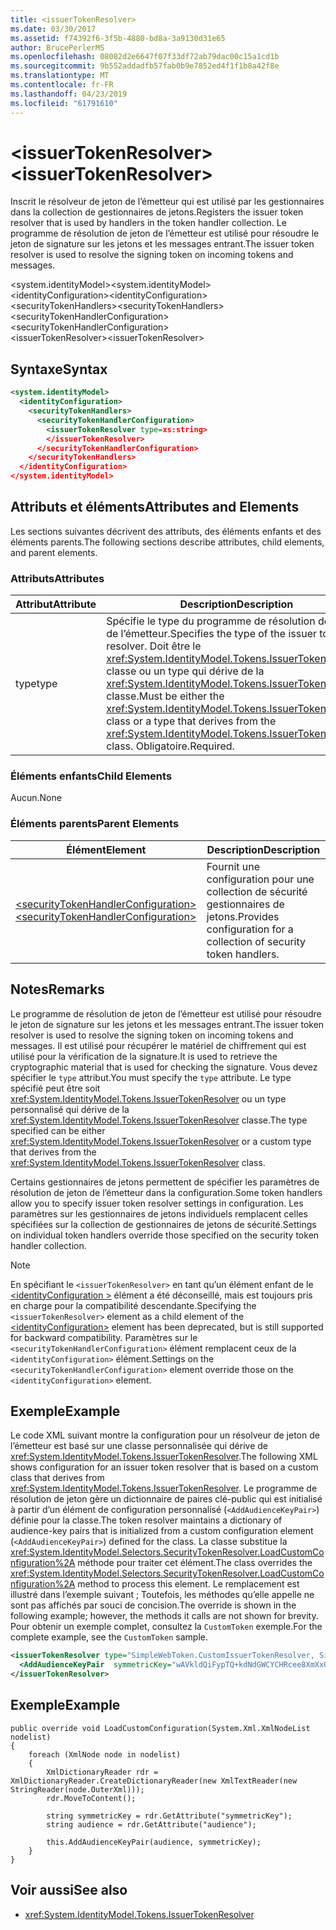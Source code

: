 ```yaml
---
title: <issuerTokenResolver>
ms.date: 03/30/2017
ms.assetid: f74392f6-3f5b-4880-bd8a-3a9130d31e65
author: BrucePerlerMS
ms.openlocfilehash: 08082d2e6647f07f33df72ab79dac00c15a1cd1b
ms.sourcegitcommit: 9b552addadfb57fab0b9e7852ed4f1f1b8a42f8e
ms.translationtype: MT
ms.contentlocale: fr-FR
ms.lasthandoff: 04/23/2019
ms.locfileid: "61791610"
---
```

# <a name="issuertokenresolver"></a><span data-ttu-id="6b114-101">\<issuerTokenResolver></span><span class="sxs-lookup"><span data-stu-id="6b114-101">\<issuerTokenResolver></span></span>
<span data-ttu-id="6b114-102">Inscrit le résolveur de jeton de l’émetteur qui est utilisé par les gestionnaires dans la collection de gestionnaires de jetons.</span><span class="sxs-lookup"><span data-stu-id="6b114-102">Registers the issuer token resolver that is used by handlers in the token handler collection.</span></span> <span data-ttu-id="6b114-103">Le programme de résolution de jeton de l’émetteur est utilisé pour résoudre le jeton de signature sur les jetons et les messages entrant.</span><span class="sxs-lookup"><span data-stu-id="6b114-103">The issuer token resolver is used to resolve the signing token on incoming tokens and messages.</span></span>  
  
 <span data-ttu-id="6b114-104">\<system.identityModel></span><span class="sxs-lookup"><span data-stu-id="6b114-104">\<system.identityModel></span></span>  
<span data-ttu-id="6b114-105">\<identityConfiguration></span><span class="sxs-lookup"><span data-stu-id="6b114-105">\<identityConfiguration></span></span>  
<span data-ttu-id="6b114-106">\<securityTokenHandlers></span><span class="sxs-lookup"><span data-stu-id="6b114-106">\<securityTokenHandlers></span></span>  
<span data-ttu-id="6b114-107">\<securityTokenHandlerConfiguration></span><span class="sxs-lookup"><span data-stu-id="6b114-107">\<securityTokenHandlerConfiguration></span></span>  
<span data-ttu-id="6b114-108">\<issuerTokenResolver></span><span class="sxs-lookup"><span data-stu-id="6b114-108">\<issuerTokenResolver></span></span>  
  
## <a name="syntax"></a><span data-ttu-id="6b114-109">Syntaxe</span><span class="sxs-lookup"><span data-stu-id="6b114-109">Syntax</span></span>  
  
```xml  
<system.identityModel>  
  <identityConfiguration>  
    <securityTokenHandlers>  
      <securityTokenHandlerConfiguration>  
        <issuerTokenResolver type=xs:string>  
        </issuerTokenResolver>  
      </securityTokenHandlerConfiguration>  
    </securityTokenHandlers>  
  </identityConfiguration>  
</system.identityModel>  
```  
  
## <a name="attributes-and-elements"></a><span data-ttu-id="6b114-110">Attributs et éléments</span><span class="sxs-lookup"><span data-stu-id="6b114-110">Attributes and Elements</span></span>  
 <span data-ttu-id="6b114-111">Les sections suivantes décrivent des attributs, des éléments enfants et des éléments parents.</span><span class="sxs-lookup"><span data-stu-id="6b114-111">The following sections describe attributes, child elements, and parent elements.</span></span>  
  
### <a name="attributes"></a><span data-ttu-id="6b114-112">Attributs</span><span class="sxs-lookup"><span data-stu-id="6b114-112">Attributes</span></span>  
  
|<span data-ttu-id="6b114-113">Attribut</span><span class="sxs-lookup"><span data-stu-id="6b114-113">Attribute</span></span>|<span data-ttu-id="6b114-114">Description</span><span class="sxs-lookup"><span data-stu-id="6b114-114">Description</span></span>|  
|---------------|-----------------|  
|<span data-ttu-id="6b114-115">type</span><span class="sxs-lookup"><span data-stu-id="6b114-115">type</span></span>|<span data-ttu-id="6b114-116">Spécifie le type du programme de résolution de jeton de l’émetteur.</span><span class="sxs-lookup"><span data-stu-id="6b114-116">Specifies the type of the issuer token resolver.</span></span> <span data-ttu-id="6b114-117">Doit être le <xref:System.IdentityModel.Tokens.IssuerTokenResolver> classe ou un type qui dérive de la <xref:System.IdentityModel.Tokens.IssuerTokenResolver> classe.</span><span class="sxs-lookup"><span data-stu-id="6b114-117">Must be either the <xref:System.IdentityModel.Tokens.IssuerTokenResolver> class or a type that derives from the <xref:System.IdentityModel.Tokens.IssuerTokenResolver> class.</span></span> <span data-ttu-id="6b114-118">Obligatoire.</span><span class="sxs-lookup"><span data-stu-id="6b114-118">Required.</span></span>|  
  
### <a name="child-elements"></a><span data-ttu-id="6b114-119">Éléments enfants</span><span class="sxs-lookup"><span data-stu-id="6b114-119">Child Elements</span></span>  
 <span data-ttu-id="6b114-120">Aucun.</span><span class="sxs-lookup"><span data-stu-id="6b114-120">None</span></span>  
  
### <a name="parent-elements"></a><span data-ttu-id="6b114-121">Éléments parents</span><span class="sxs-lookup"><span data-stu-id="6b114-121">Parent Elements</span></span>  
  
|<span data-ttu-id="6b114-122">Élément</span><span class="sxs-lookup"><span data-stu-id="6b114-122">Element</span></span>|<span data-ttu-id="6b114-123">Description</span><span class="sxs-lookup"><span data-stu-id="6b114-123">Description</span></span>|  
|-------------|-----------------|  
|[<span data-ttu-id="6b114-124">\<securityTokenHandlerConfiguration></span><span class="sxs-lookup"><span data-stu-id="6b114-124">\<securityTokenHandlerConfiguration></span></span>](../../../../../docs/framework/configure-apps/file-schema/windows-identity-foundation/securitytokenhandlerconfiguration.md)|<span data-ttu-id="6b114-125">Fournit une configuration pour une collection de sécurité gestionnaires de jetons.</span><span class="sxs-lookup"><span data-stu-id="6b114-125">Provides configuration for a collection of security token handlers.</span></span>|  
  
## <a name="remarks"></a><span data-ttu-id="6b114-126">Notes</span><span class="sxs-lookup"><span data-stu-id="6b114-126">Remarks</span></span>  
 <span data-ttu-id="6b114-127">Le programme de résolution de jeton de l’émetteur est utilisé pour résoudre le jeton de signature sur les jetons et les messages entrant.</span><span class="sxs-lookup"><span data-stu-id="6b114-127">The issuer token resolver is used to resolve the signing token on incoming tokens and messages.</span></span> <span data-ttu-id="6b114-128">Il est utilisé pour récupérer le matériel de chiffrement qui est utilisé pour la vérification de la signature.</span><span class="sxs-lookup"><span data-stu-id="6b114-128">It is used to retrieve the cryptographic material that is used for checking the signature.</span></span> <span data-ttu-id="6b114-129">Vous devez spécifier le `type` attribut.</span><span class="sxs-lookup"><span data-stu-id="6b114-129">You must specify the `type` attribute.</span></span> <span data-ttu-id="6b114-130">Le type spécifié peut être soit <xref:System.IdentityModel.Tokens.IssuerTokenResolver> ou un type personnalisé qui dérive de la <xref:System.IdentityModel.Tokens.IssuerTokenResolver> classe.</span><span class="sxs-lookup"><span data-stu-id="6b114-130">The type specified can be either <xref:System.IdentityModel.Tokens.IssuerTokenResolver> or a custom type that derives from the <xref:System.IdentityModel.Tokens.IssuerTokenResolver> class.</span></span>  
  
 <span data-ttu-id="6b114-131">Certains gestionnaires de jetons permettent de spécifier les paramètres de résolution de jeton de l’émetteur dans la configuration.</span><span class="sxs-lookup"><span data-stu-id="6b114-131">Some token handlers allow you to specify issuer token resolver settings in configuration.</span></span> <span data-ttu-id="6b114-132">Les paramètres sur les gestionnaires de jetons individuels remplacent celles spécifiées sur la collection de gestionnaires de jetons de sécurité.</span><span class="sxs-lookup"><span data-stu-id="6b114-132">Settings on individual token handlers override those specified on the security token handler collection.</span></span>  
  
> [!NOTE]
>  <span data-ttu-id="6b114-133">En spécifiant le `<issuerTokenResolver>` en tant qu’un élément enfant de le [ \<identityConfiguration >](../../../../../docs/framework/configure-apps/file-schema/windows-identity-foundation/identityconfiguration.md) élément a été déconseillé, mais est toujours pris en charge pour la compatibilité descendante.</span><span class="sxs-lookup"><span data-stu-id="6b114-133">Specifying the `<issuerTokenResolver>` element as a child element of the [\<identityConfiguration>](../../../../../docs/framework/configure-apps/file-schema/windows-identity-foundation/identityconfiguration.md) element has been deprecated, but is still supported for backward compatibility.</span></span> <span data-ttu-id="6b114-134">Paramètres sur le `<securityTokenHandlerConfiguration>` élément remplacent ceux de la `<identityConfiguration>` élément.</span><span class="sxs-lookup"><span data-stu-id="6b114-134">Settings on the `<securityTokenHandlerConfiguration>` element override those on the `<identityConfiguration>` element.</span></span>  
  
## <a name="example"></a><span data-ttu-id="6b114-135">Exemple</span><span class="sxs-lookup"><span data-stu-id="6b114-135">Example</span></span>  
 <span data-ttu-id="6b114-136">Le code XML suivant montre la configuration pour un résolveur de jeton de l’émetteur est basé sur une classe personnalisée qui dérive de <xref:System.IdentityModel.Tokens.IssuerTokenResolver>.</span><span class="sxs-lookup"><span data-stu-id="6b114-136">The following XML shows configuration for an issuer token resolver that is based on a custom class that derives from <xref:System.IdentityModel.Tokens.IssuerTokenResolver>.</span></span> <span data-ttu-id="6b114-137">Le programme de résolution de jeton gère un dictionnaire de paires clé-public qui est initialisé à partir d’un élément de configuration personnalisé (`<AddAudienceKeyPair>`) définie pour la classe.</span><span class="sxs-lookup"><span data-stu-id="6b114-137">The token resolver maintains a dictionary of audience-key pairs that is initialized from a custom configuration element (`<AddAudienceKeyPair>`) defined for the class.</span></span> <span data-ttu-id="6b114-138">La classe substitue la <xref:System.IdentityModel.Selectors.SecurityTokenResolver.LoadCustomConfiguration%2A> méthode pour traiter cet élément.</span><span class="sxs-lookup"><span data-stu-id="6b114-138">The class overrides the <xref:System.IdentityModel.Selectors.SecurityTokenResolver.LoadCustomConfiguration%2A> method to process this element.</span></span> <span data-ttu-id="6b114-139">Le remplacement est illustré dans l’exemple suivant ; Toutefois, les méthodes qu’elle appelle ne sont pas affichés par souci de concision.</span><span class="sxs-lookup"><span data-stu-id="6b114-139">The override is shown in the following example; however, the methods it calls are not shown for brevity.</span></span> <span data-ttu-id="6b114-140">Pour obtenir un exemple complet, consultez la `CustomToken` exemple.</span><span class="sxs-lookup"><span data-stu-id="6b114-140">For the complete example, see the `CustomToken` sample.</span></span>  
  
```xml  
<issuerTokenResolver type="SimpleWebToken.CustomIssuerTokenResolver, SimpleWebToken">  
  <AddAudienceKeyPair  symmetricKey="wAVkldQiFypTQ+kdNdGWCYCHRcee8XmXxOvgmak8vSY=" audience="http://localhost:19851/" />  
</issuerTokenResolver>  
```  
  
## <a name="example"></a><span data-ttu-id="6b114-141">Exemple</span><span class="sxs-lookup"><span data-stu-id="6b114-141">Example</span></span>  
  
```  
public override void LoadCustomConfiguration(System.Xml.XmlNodeList nodelist)  
{  
    foreach (XmlNode node in nodelist)  
    {  
        XmlDictionaryReader rdr = XmlDictionaryReader.CreateDictionaryReader(new XmlTextReader(new StringReader(node.OuterXml)));  
        rdr.MoveToContent();  
  
        string symmetricKey = rdr.GetAttribute("symmetricKey");  
        string audience = rdr.GetAttribute("audience");  
  
        this.AddAudienceKeyPair(audience, symmetricKey);  
    }  
}  
```  
  
## <a name="see-also"></a><span data-ttu-id="6b114-142">Voir aussi</span><span class="sxs-lookup"><span data-stu-id="6b114-142">See also</span></span>

- <xref:System.IdentityModel.Tokens.IssuerTokenResolver>
